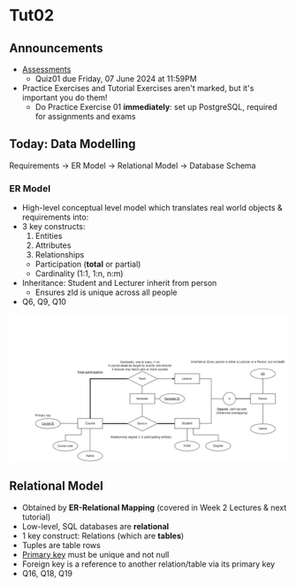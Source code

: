 # Tut02

## Announcements

- [Assessments](https://www.unsw.edu.au/course-outlines/course-outline#year=2024&term=Term%201&deliveryMode=Multimodal&deliveryFormat=Standard&teachingPeriod=T1&deliveryLocation=Kensington&courseCode=COMP3311&activityGroupId=1)
  - Quiz01 due Friday, 07 June 2024 at 11:59PM
- Practice Exercises and Tutorial Exercises aren't marked, but it's important you do them!
  - Do Practice Exercise 01 **immediately**: set up PostgreSQL, required for assignments and exams

## Today: Data Modelling

Requirements -> ER Model -> Relational Model -> Database Schema

### ER Model

- High-level conceptual level model which translates real world objects & requirements into:
- 3 key constructs:
  1. Entities
  2. Attributes
  3. Relationships
  - Participation (**total** or partial)
  - Cardinality (1:1, 1:n, n:m)
- Inheritance: Student and Lecturer inherit from person
  - Ensures zId is unique across all people
- Q6, Q9, Q10

![](./unsw_er_diagram.jpg)

## Relational Model

- Obtained by **ER-Relational Mapping** (covered in Week 2 Lectures & next tutorial)
- Low-level, SQL databases are **relational**
- 1 key construct: Relations (which are **tables**)
- Tuples are table rows
- <u>Primary key</u> must be unique and not null
- Foreign key is a reference to another relation/table via its primary key
- Q16, Q18, Q19
